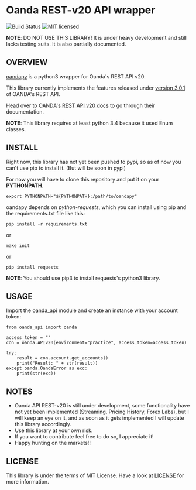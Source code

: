 Oanda REST-v20 API wrapper
==========================

[![Build Status](https://travis-ci.org/gustavooferreira/oandapy.svg?branch=master)](https://travis-ci.org/gustavooferreira/oandapy)
[![MIT licensed](https://img.shields.io/badge/license-MIT-blue.svg)](./LICENSE.md)

__NOTE__: DO NOT USE THIS LIBRARY!
It is under heavy development and still lacks testing suits. It is also partially documented.


OVERVIEW
--------

[oandapy](https://github.com/gustavooferreira/oandapy) is a python3 wrapper for Oanda's REST API v20.

This library currently implements the features released under [version 3.0.1](http://developer.oanda.com/rest-live-v20/release-notes/) of OANDA's REST API.

Head over to [OANDA's REST API v20 docs](http://developer.oanda.com/rest-live-v20/introduction/) to go through their documentation.

__NOTE__: This library requires at least python 3.4 because it used Enum classes.


INSTALL
-------

Right now, this library has not yet been pushed to pypi, so as of now you can't use pip to install it. (But will be soon in pypi)

For now you will have to clone this repository and put it on your __PYTHONPATH__.
```
export PYTHONPATH="${PYTHONPATH}:/path/to/oandapy"
```

oandapy depends on _python-requests_, which you can install using pip and the requirements.txt file like this:
```
pip install -r requirements.txt
```
or
```
make init
```
or
```
pip install requests
```

__NOTE__: You should use pip3 to install requests's python3 library.


USAGE
-----

Import the oanda_api module and create an instance with your account token:
```
from oanda_api import oanda

access_token = ""
con = oanda.APIv20(environment="practice", access_token=access_token)

try:
    result = con.account.get_accounts()
    print("Result: " + str(result))
except oanda.OandaError as exc:
    print(str(exc))
```


NOTES
-----

* Oanda API REST-v20 is still under development, some functionality have not yet been implemented (Streaming, Pricing History, Forex Labs), but I will keep an eye on it, and as soon as it gets implemented I will update this library accordingly.
* Use this library at your own risk.
* If you want to contribute feel free to do so, I appreciate it!
* Happy hunting on the markets!!


LICENSE
-------

This library is under the terms of MIT License. Have a look at [LICENSE](https://github.com/gustavooferreira/oandapy/blob/master/LICENCE.md) for more information.
